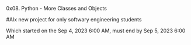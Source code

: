 0x08. Python - More Classes and Objects

#Alx new project for only softwary engineering students

Which started on the Sep 4, 2023 6:00 AM, must end by Sep 5, 2023 6:00 AM
